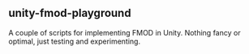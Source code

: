 ## unity-fmod-playground

A couple of scripts for implementing FMOD in Unity.
Nothing fancy or optimal, just testing and experimenting.
